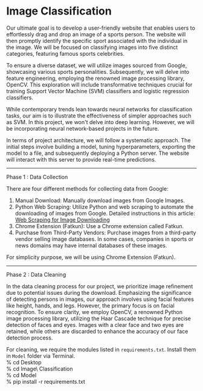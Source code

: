 # Image Classification

Our ultimate goal is to develop a user-friendly website that enables users to effortlessly drag and drop an image of a sports person. The website will then promptly identify the specific sport associated with the individual in the image. We will be focused on classifying images into five distinct categories, featuring famous sports celebrities.

To ensure a diverse dataset, we will utilize images sourced from Google, showcasing various sports personalities. Subsequently, we will delve into feature engineering, employing the renowned image processing library, OpenCV. This exploration will include transformative techniques crucial for training Support Vector Machine (SVM) classifiers and logistic regression classifiers.

While contemporary trends lean towards neural networks for classification tasks, our aim is to illustrate the effectiveness of simpler approaches such as SVM. In this project, we won't delve into deep learning. However, we will be incorporating neural network-based projects in the future.

In terms of project architecture, we will follow a systematic approach. The initial steps involve building a model, tuning hyperparameters, exporting the model to a file, and subsequently deploying a Python server. The website will interact with this server to provide real-time predictions.

<hr>

Phase 1 : Data Collection

There are four different methods for collecting data from Google:
1. Manual Download: Manually download images from Google Images.
2. Python Web Scraping: Utilize Python and web scraping to automate the downloading of images from Google. Detailed instructions in this article: [Web Scraping for Image Downloading](https://medium.com/geekculture/scrape-google-images-with-python-f9a20cda1355)
3. Chrome Extension (Fatkun): Use a Chrome extension called Fatkun.
4. Purchase from Third-Party Vendors: Purchase images from a third-party vendor selling image databases. In some cases, companies in sports or news domains may have internal databases of these images.

For simplicity purpose, we will be using Chrome Extension (Fatkun).

<hr>

Phase 2 : Data Cleaning

In the data cleaning process for our project, we prioritize image refinement due to potential issues during the download. Emphasizing the significance of detecting persons in images, our approach involves using facial features like height, hands, and legs. However, the primary focus is on facial recognition. To ensure clarity, we employ OpenCV, a renowned Python image processing library, utilizing the Haar Cascade technique for precise detection of faces and eyes. Images with a clear face and two eyes are retained, while others are discarded to enhance the accuracy of our face detection process.

For cleaning, we require the modules listed in `requirements.txt`. Install them in `Model` folder via Terminal. <br>
% cd Desktop <br>
% cd Image\ Classification <br>
% cd Model <br>
% pip install -r requirements.txt
